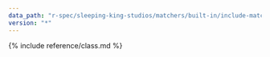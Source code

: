 ```yaml
---
data_path: "r-spec/sleeping-king-studios/matchers/built-in/include-matcher"
version: "*"
---
```


{% include reference/class.md %}
